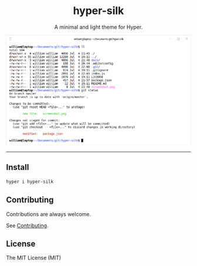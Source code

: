 <h1 align="center">
  hyper-silk
</h1>

<p align="center">
  A minimal and light theme for Hyper.
</p>

<p align="center">
  <img src="https://raw.githubusercontent.com/williambelle/hyper-silk/master/docs/readme/screenshot.png">
</p>

---

Install
-------

```bash
hyper i hyper-silk
```

Contributing
------------

Contributions are always welcome.

See [Contributing](CONTRIBUTING.md).

License
-------

The MIT License (MIT)
